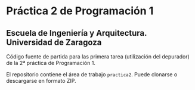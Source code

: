 # Práctica 2 de Programación 1
## Escuela de Ingeniería y Arquitectura. Universidad de Zaragoza 

Código fuente de partida para las primera tarea (utilización del depurador) de la 2ª práctica de Programación 1.

El repositorio contiene el área de trabajo ``practica2``.
Puede clonarse o descargarse en formato ZIP.
